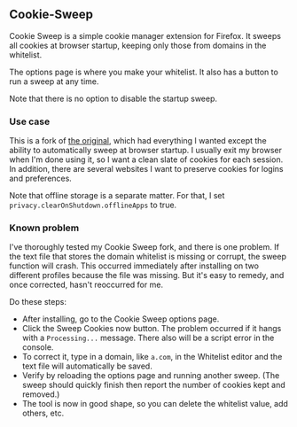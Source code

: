 ## Cookie-Sweep
Cookie Sweep is a simple cookie manager extension for Firefox. It sweeps all cookies at browser startup, keeping only those from domains in the whitelist.

The options page is where you make your whitelist. It also has a button to run a sweep at any time.

Note that there is no option to disable the startup sweep.

### Use case
This is a fork of [the original](https://github.com/mpopp75/cookie-sweep), which had everything I wanted except the ability to automatically sweep at browser startup. I usually exit my browser when I'm done using it, so I want a clean slate of cookies for each session. In addition, there are several websites I want to preserve cookies for logins and preferences.

Note that offline storage is a separate matter. For that, I set `privacy.clearOnShutdown.offlineApps` to true.

### Known problem
I've thoroughly tested my Cookie Sweep fork, and there is one problem. If the text file that stores the domain whitelist is missing or corrupt, the sweep function will crash. This occurred immediately after installing on two different profiles because the file was missing. But it's easy to remedy, and once corrected, hasn't reoccurred for me.

Do these steps:
* After installing, go to the Cookie Sweep options page.
* Click the Sweep Cookies now button. The problem occurred if it hangs with a `Processing...` message. There also will be a script error in the console.
* To correct it, type in a domain, like `a.com`, in the Whitelist editor and the text file will automatically be saved.
* Verify by reloading the options page and running another sweep. (The sweep should quickly finish then report the number of cookies kept and removed.)
* The tool is now in good shape, so you can delete the whitelist value, add others, etc.
